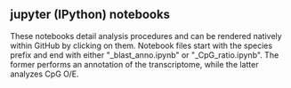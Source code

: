 ## jupyter (IPython) notebooks
These notebooks detail analysis procedures and can be rendered natively within GitHub by clicking on them. Notebook files start with the species prefix and end with either "_blast_anno.ipynb" or "_CpG_ratio.ipynb". The former performs an annotation of the transcriptome, while the latter analyzes CpG O/E.
